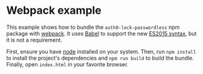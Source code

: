 # Webpack example

This example shows how to bundle the `auth0-lock-passwordless` npm package with [webpack](https://webpack.github.io/). It uses [Babel](https://babeljs.io/) to support the new [ES2015 syntax](https://babeljs.io/docs/learn-es2015/), but it is not a requirement.

First, ensure you have [node](https://nodejs.org/) installed on your system. Then, run `npm install` to install the project's dependencies and `npm run build` to build the bundle. Finally, open `index.html` in your favorite browser.
